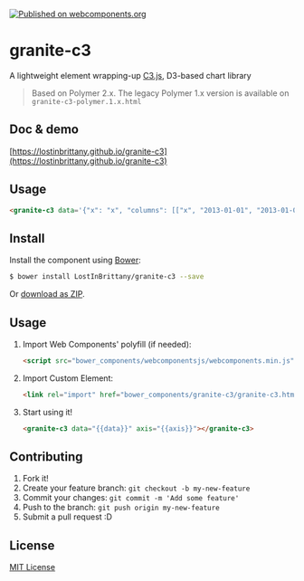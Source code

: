 [![Published on webcomponents.org](https://img.shields.io/badge/webcomponents.org-published-blue.svg)](https://www.webcomponents.org/element/LostInBrittany/granite-c3)

# granite-c3

A lightweight element wrapping-up [C3.js](http://c3js.org/), D3-based chart library

> Based on Polymer 2.x.
> The legacy Polymer 1.x version is available on `granite-c3-polymer.1.x.html`

## Doc & demo

[https://lostinbrittany.github.io/granite-c3](https://lostinbrittany.github.io/granite-c3)


## Usage

<!---
```
<custom-element-demo>
  <template>
    <script src="../webcomponentsjs/webcomponents-lite.js"></script>
    <link rel="import" href="granite-c3.html">
    <next-code-block></next-code-block>
  </template>
</custom-element-demo>
```
-->
```html
<granite-c3 data='{"x": "x", "columns": [["x", "2013-01-01", "2013-01-02", "2013-01-03", "2013-01-04", "2013-01-05", "2013-01-06"],["data1", 30, 200, 100, null, 150, 250],["data2",130, 340, 200, null, 200, 350]],"type": "step"}' axis='{ "x": {"type": "timeseries", "tick": { "format": "%Y-%m-%d"} } }'></granite-c3>
```

## Install

Install the component using [Bower](http://bower.io/):

```sh
$ bower install LostInBrittany/granite-c3 --save
```

Or [download as ZIP](https://github.com/LostInBrittany/granite-c3/archive/gh-pages.zip).

## Usage

1. Import Web Components' polyfill (if needed):

    ```html
    <script src="bower_components/webcomponentsjs/webcomponents.min.js"></script>
    ```

2. Import Custom Element:

    ```html
    <link rel="import" href="bower_components/granite-c3/granite-c3.html">
    ```

3. Start using it!

    ```html
    <granite-c3 data="{{data}}" axis="{{axis}}"></granite-c3>
    ```

## Contributing

1. Fork it!
2. Create your feature branch: `git checkout -b my-new-feature`
3. Commit your changes: `git commit -m 'Add some feature'`
4. Push to the branch: `git push origin my-new-feature`
5. Submit a pull request :D

## License

[MIT License](http://opensource.org/licenses/MIT)
